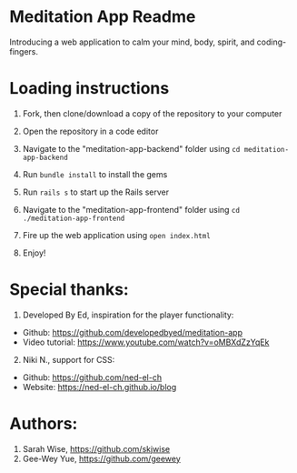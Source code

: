 # Meditation App Readme

Introducing a web application to calm your mind, body, spirit, and coding-fingers.

# Loading instructions

1. Fork, then clone/download a copy of the repository to your computer

2. Open the repository in a code editor

3. Navigate to the "meditation-app-backend" folder using `cd meditation-app-backend`

4. Run `bundle install` to install the gems

5. Run `rails s` to start up the Rails server

6. Navigate to the "meditation-app-frontend" folder using `cd ./meditation-app-frontend`

7. Fire up the web application using `open index.html`

8. Enjoy!

# Special thanks:

1. Developed By Ed, inspiration for the player functionality:

- Github: https://github.com/developedbyed/meditation-app
- Video tutorial: https://www.youtube.com/watch?v=oMBXdZzYqEk

2. Niki N., support for CSS:

- Github: https://github.com/ned-el-ch
- Website: https://ned-el-ch.github.io/blog

# Authors:

1. Sarah Wise, https://github.com/skjwise
2. Gee-Wey Yue, https://github.com/geewey
